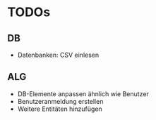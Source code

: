# TODOs

## DB

- Datenbanken: CSV einlesen

## ALG

- DB-Elemente anpassen ähnlich wie Benutzer
- Benutzeranmeldung erstellen
- Weitere Entitäten hinzufügen
